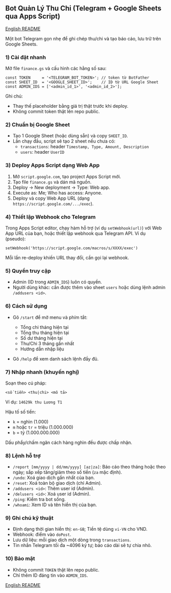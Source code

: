 ## Bot Quản Lý Thu Chi (Telegram + Google Sheets qua Apps Script)

[English README](Readme.md)

Một bot Telegram gọn nhẹ để ghi chép thu/chi và tạo báo cáo, lưu trữ trên Google Sheets.

### 1) Cài đặt nhanh
Mở file `finance.gs` và cấu hình các hằng số sau:

```
const TOKEN     = '<TELEGRAM_BOT_TOKEN>'; // token từ BotFather
const SHEET_ID  = '<GOOGLE_SHEET_ID>';    // ID từ URL Google Sheet
const ADMIN_IDS = ['<admin_id_1>', '<admin_id_2>'];
```

Ghi chú:
- Thay thế placeholder bằng giá trị thật trước khi deploy.
- Không commit token thật lên repo public.

### 2) Chuẩn bị Google Sheet
- Tạo 1 Google Sheet (hoặc dùng sẵn) và copy `SHEET_ID`.
- Lần chạy đầu, script sẽ tạo 2 sheet nếu chưa có:
  - `transactions`: header `Timestamp, Type, Amount, Description`
  - `users`: header `UserID`

### 3) Deploy Apps Script dạng Web App
1. Mở `script.google.com`, tạo project Apps Script mới.
2. Tạo file `finance.gs` và dán mã nguồn.
3. Deploy → New deployment → Type: Web app.
4. Execute as: Me; Who has access: Anyone.
5. Deploy và copy Web App URL (dạng `https://script.google.com/.../exec`).

### 4) Thiết lập Webhook cho Telegram
Trong Apps Script editor, chạy hàm hỗ trợ (ví dụ `setWebhook(url)`) với Web App URL của bạn, hoặc thiết lập webhook qua Telegram API. Ví dụ (pseudo):

```
setWebhook('https://script.google.com/macros/s/XXXX/exec')
```

Mỗi lần re-deploy khiến URL thay đổi, cần gọi lại webhook.

### 5) Quyền truy cập
- Admin (ID trong `ADMIN_IDS`) luôn có quyền.
- Người dùng khác: cần được thêm vào sheet `users` hoặc dùng lệnh admin `/addusers <id>`.

### 6) Cách sử dụng
- Gõ `/start` để mở menu và phím tắt:
  - Tổng chi tháng hiện tại
  - Tổng thu tháng hiện tại
  - Số dư tháng hiện tại
  - Thu/Chi 3 tháng gần nhất
  - Hướng dẫn nhập liệu

- Gõ `/help` để xem danh sách lệnh đầy đủ.

### 7) Nhập nhanh (khuyến nghị)
Soạn theo cú pháp:

```
<số tiền> <thu|chi> <mô tả>
```

Ví dụ: `14629k thu Lương T1`

Hậu tố số tiền:
- `k` = nghìn (1.000)
- `m` hoặc `tr` = triệu (1.000.000)
- `b` = tỷ (1.000.000.000)

Dấu phẩy/chấm ngăn cách hàng nghìn đều được chấp nhận.

### 8) Lệnh hỗ trợ
- `/report [mm/yyyy | dd/mm/yyyy] [az|za]`: Báo cáo theo tháng hoặc theo ngày; sắp xếp tăng/giảm theo số tiền (`za` mặc định).
- `/undo`: Xoá giao dịch gần nhất của bạn.
- `/reset`: Xoá toàn bộ giao dịch (chỉ Admin).
- `/addusers <id>`: Thêm user id (Admin).
- `/delusers <id>`: Xoá user id (Admin).
- `/ping`: Kiểm tra bot sống.
- `/whoami`: Xem ID và tên hiển thị của bạn.

### 9) Ghi chú kỹ thuật
- Định dạng thời gian hiển thị: `en-GB`; Tiền tệ dùng `vi-VN` cho VND.
- Webhook: điểm vào `doPost`.
- Lưu dữ liệu: mỗi giao dịch một dòng trong `transactions`.
- Tin nhắn Telegram tối đa ~4096 ký tự; báo cáo dài sẽ tự chia nhỏ.

### 10) Bảo mật
- Không commit `TOKEN` thật lên repo public.
- Chỉ thêm ID đáng tin vào `ADMIN_IDS`.

[English README](README.md)


